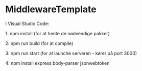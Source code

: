 # MiddlewareTemplate

<p> I Visual Studio Code: </p>

<p> 1: npm install (for at hente de nødvendige pakker) </p>
<p> 2: npm run build (for at compile) </p>
<p> 3: npm run start (for at launche serveren - kører på port 3000) </p>
<p> 4: npm install express body-parser jsonwebtoken </p>

 
